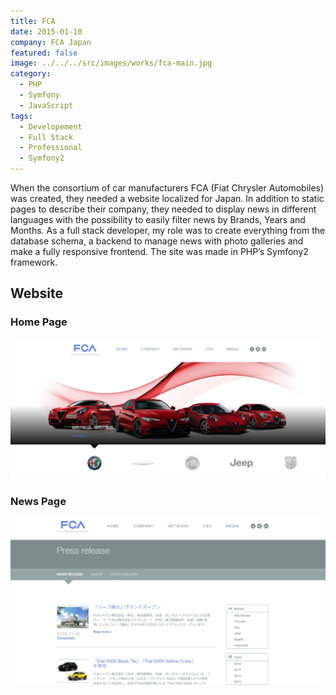 ```yaml
---
title: FCA
date: 2015-01-10
company: FCA Japan
featured: false
image: ../../../src/images/works/fca-main.jpg
category:
  - PHP
  - Symfony
  - JavaScript
tags:
  - Developement
  - Full Stack
  - Professional
  - Symfony2
---
```


When the consortium of car manufacturers FCA (Fiat Chrysler Automobiles) was created, they needed a website localized for Japan. In addition to static pages to describe their company, they needed to display news in different languages with the possibility to easily filter news by Brands, Years and Months. As a full stack developer, my role was to create everything from the database schema, a backend to manage news with photo galleries and make a fully responsive frontend. The site was made in PHP’s Symfony2 framework.

## Website

### Home Page

![Home Page](./FCA_01.jpg)

### News Page

![News Page](./FCA_02.jpg)
